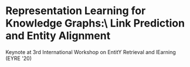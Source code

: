 # Representation Learning for Knowledge Graphs:\\ Link Prediction and Entity Alignment
Keynote at 3rd International Workshop on EntitY Retrieval and lEarning (EYRE '20)
